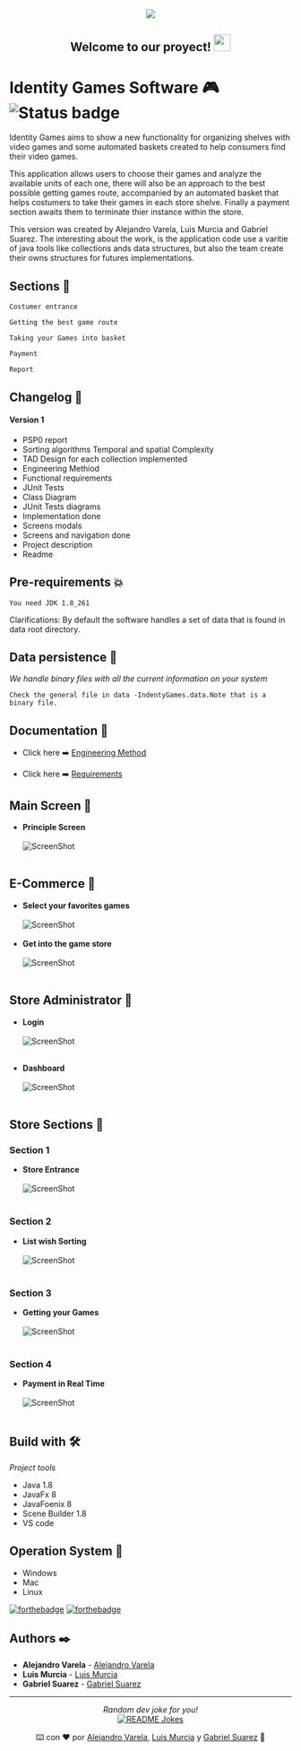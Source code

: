 <div align="center">
<img src="https://github.com/alejandro945/game-store/blob/master/src/ui/assets/images/screens/logo.png">
</div>
<div align="center">
<h2> Welcome to our proyect! <img src="https://github.com/ABSphreak/ABSphreak/blob/master/gifs/Hi.gif" width="30px"></h2>
</div>

# Identity Games Software 🎮 ![Status badge](https://img.shields.io/badge/status-in%20progress-yellow)

Identity Games aims to show a new functionality for organizing shelves with video games and some automated baskets created to help consumers find their video games.

This application allows users to choose their games and analyze the available units of each one, there will also be an approach to the best possible getting games route, accompanied by an automated basket that helps costumers to take their games in each store shelve. Finally a payment section awaits them to terminate thier instance within the store.

This version was created by Alejandro Varela, Luis Murcia and Gabriel Suarez. The interesting about the work, is the application code use a varitie of java tools like collections ands data structures, but also the team create their owns structures for futures implementations.

## Sections 🧩
```
Costumer entrance
```
```
Getting the best game route
```
```
Taking your Games into basket
```
```
Payment 
```
```
Report
```

## Changelog 🎯

#### Version 1
* PSP0 report
* Sorting algorithms Temporal and spatial Complexity
* TAD Design for each collection implemented
* Engineering Methiod
* Functional requirements
* JUnit Tests
* Class Diagram
* JUnit Tests diagrams
* Implementation done
* Screens modals
* Screens and navigation done
* Project description
* Readme

## Pre-requirements 💥
```
You need JDK 1.8_261
```

Clarifications: By default the software handles a set of data that is found in data root directory.

## Data persistence 🔩

_We handle binary files with all the current information on your system_

```
Check the general file in data -IndentyGames.data.Note that is a binary file.
```

## Documentation 📃

* Click here ➡️ [Engineering Method](https://github.com/alejandro945/game-store/blob/master/docs/ENGINEERING%20METHOD.pdf)

* Click here ➡️ [Requirements](https://github.com/alejandro945/game-store/blob/master/docs/FUNCTIONAL%20REQUIREMENTS%20.pdf)

## Main Screen 🚀
* <b>Principle Screen</b> <br><br>
![ScreenShot](https://github.com/alejandro945/game-store/blob/master/src/ui/assets/images/screens/init.png)<br><br>

## E-Commerce 🎲

* <b>Select your favorites games</b> <br><br>
![ScreenShot](https://github.com/alejandro945/game-store/blob/master/src/ui/assets/images/screens/e-commerce.png)<br><br>
* <b>Get into the game store</b> <br><br>
![ScreenShot](https://github.com/alejandro945/game-store/blob/master/src/ui/assets/images/screens/costumer.png)<br><br>

## Store Administrator 👤

* <b>Login</b> <br><br>
![ScreenShot](https://github.com/alejandro945/game-store/blob/master/src/ui/assets/images/screens/login.png)<br><br>

* <b>Dashboard</b> <br><br>
![ScreenShot](https://github.com/alejandro945/game-store/blob/master/src/ui/assets/images/screens/dashboard.png)<br><br>

## Store Sections 🛒

### Section 1

* <b>Store Entrance</b> <br><br>
![ScreenShot](https://github.com/alejandro945/game-store/blob/master/src/ui/assets/images/screens/section1.png)<br><br>

### Section 2 

* <b>List wish Sorting</b> <br><br>
![ScreenShot](https://github.com/alejandro945/game-store/blob/master/src/ui/assets/images/screens/section2.png)<br><br>

### Section 3
* <b>Getting your Games </b> <br><br>
![ScreenShot](https://github.com/alejandro945/game-store/blob/master/src/ui/assets/images/screens/section3.png)<br><br>

### Section 4

* <b>Payment in Real Time</b> <br><br>
![ScreenShot](https://github.com/alejandro945/game-store/blob/master/src/ui/assets/images/screens/section4.png)<br><br>



## Build with 🛠️

_Project tools_

* Java 1.8
* JavaFx 8
* JavaFoenix 8
* Scene Builder 1.8
* VS code

## Operation System 📢

* Windows
* Mac
* Linux

[![forthebadge](https://forthebadge.com/images/badges/made-with-java.svg)](https://forthebadge.com) [![forthebadge](https://forthebadge.com/images/badges/built-with-love.svg)](https://forthebadge.com)
## Authors ✒️

* **Alejandro Varela**  - [Alejandro Varela](https://github.com/alejandro945)
* **Luis Murcia**  - [Luis Murcia](https://github.com/luis486)
* **Gabriel Suarez** - [Gabriel Suarez](https://github.com/GabrielSB19)
---
<div align="center">
<i>Random dev joke for you!</i><br>
<a href="https://readme-jokes.vercel.app"><img align="center" src="https://readme-jokes.vercel.app/api" alt="README Jokes"></a>


⌨️ con ❤️ por [Alejandro Varela](https://github.com/alejandro945), [Luis Murcia](https://github.com/luis486) y [Gabriel Suarez](https://github.com/GabrielSB19) 🚀